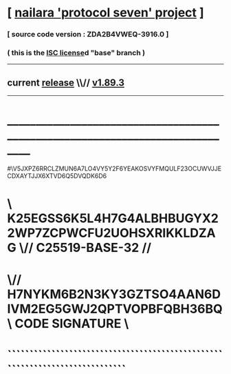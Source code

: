 
# [ [nailara 'protocol seven' project](http://nailara.network/) ]

### [ source code version : ZDA2B4VWEQ-3916.0 ]

### ( this is the [ISC license](license)d "base" branch )
---
## current [release](https://github.com/nailara-technologies/protocol-7/releases) \\\\// [v1.89.3](https://github.com/nailara-technologies/protocol-7/releases/tag/v1.89.3)
---
# ______________________________________________________________________________
#\\V5JXPZ6RRCLZMUN6A7LO4VY5Y2F6YEAKOSVYFMQULF23OCUWVJJECDXAYTJJX6XTVD6Q5DVQDK6D6
# \\ K25EGSS6K5L4H7G4ALBHBUGYX22WP7ZCPWCFU2UOHSXRIKKLDZAG \\// C25519-BASE-32 //
#  \\// H7NYKM6B2N3KY3GZTSO4AAN6DIVM2EG5GWJ2QPTVOPBFQBH36BQ \\ CODE SIGNATURE \\
#   ````````````````````````````````````````````````````````````````````````````
